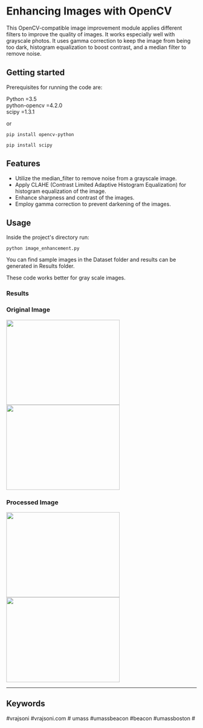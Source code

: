 # Enhancing Images with OpenCV

This OpenCV-compatible image improvement module applies different filters to improve the quality of images. It works especially well with grayscale photos. It uses gamma correction to keep the image from being too dark, histogram equalization to boost contrast, and a median filter to remove noise.

## Getting started

Prerequisites for running the code are:

Python =3.5<br/>
python-opencv =4.2.0<br/>
scipy =1.3.1<br/>

or

```
pip install opencv-python
```
```
pip install scipy
```

## Features

- Utilize the median_filter to remove noise from a grayscale image.
- Apply CLAHE (Contrast Limited Adaptive Histogram Equalization) for histogram equalization of the image.
- Enhance sharpness and contrast of the images.
- Employ gamma correction to prevent darkening of the images. 

## Usage

Inside the project's directory run:

```
python image_enhancement.py
```
You can find sample images in the Dataset folder and results can be generated in Results folder.

These code works better for gray scale images.

### Results
### Original Image
<img src="images/image1.jpg" width = "300" height = "225"/> <img src="images/image2.jpg" width = "300" height = "225"/>

### Processed Image
<img src="images/result1.jpg" width = "300" height = "225"/> <img src="images/result2.jpg" width = "300" height = "225"/>



------

## Keywords

#vrajsoni #vrajsoni.com # umass #umassbeacon #beacon #umassboston #